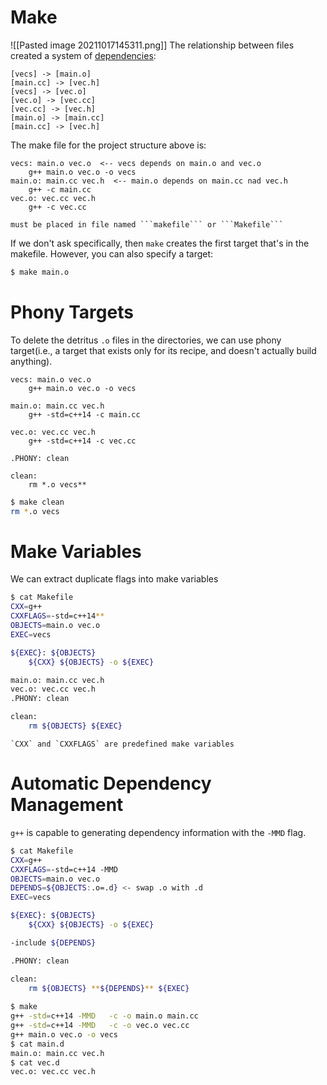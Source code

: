 
# Make
![[Pasted image 20211017145311.png]]
The relationship between files created a system of <u>dependencies</u>:

```nomnoml
[vecs] -> [main.o]
[main.cc] -> [vec.h]
[vecs] -> [vec.o]
[vec.o] -> [vec.cc]
[vec.cc] -> [vec.h]
[main.o] -> [main.cc]
[main.cc] -> [vec.h]
```

The make file for the project structure above is:
```make
vecs: main.o vec.o  <-- vecs depends on main.o and vec.o
	g++ main.o vec.o -o vecs
main.o: main.cc vec.h  <-- main.o depends on main.cc nad vec.h
	g++ -c main.cc
vec.o: vec.cc vec.h
	g++ -c vec.cc
```

```ad-note
must be placed in file named ```makefile``` or ```Makefile```
```

If we don't ask specifically, then ```make``` creates the first target that's in the makefile. However, you can also specify a target:

```bash 
$ make main.o
```
# Phony Targets

To delete the detritus ```.o``` files in the directories, we can use phony target(i.e., a target that exists only for its recipe, and doesn't actually build anything). 
```make
vecs: main.o vec.o
	g++ main.o vec.o -o vecs

main.o: main.cc vec.h
	g++ -std=c++14 -c main.cc

vec.o: vec.cc vec.h
	g++ -std=c++14 -c vec.cc

.PHONY: clean

clean:
	rm *.o vecs**
```

```bash 
$ make clean  
rm *.o vecs  
```

# Make Variables

We can extract duplicate flags into make variables

```bash
$ cat Makefile 
CXX=g++
CXXFLAGS=-std=c++14**
OBJECTS=main.o vec.o
EXEC=vecs

${EXEC}: ${OBJECTS}
	${CXX} ${OBJECTS} -o ${EXEC}

main.o: main.cc vec.h
vec.o: vec.cc vec.h
.PHONY: clean

clean:
	rm ${OBJECTS} ${EXEC}
```

```ad-note
`CXX` and `CXXFLAGS` are predefined make variables
```

# Automatic Dependency Management

```g++``` is capable to generating dependency information with the ```-MMD``` flag. 

```bash
$ cat Makefile 
CXX=g++
CXXFLAGS=-std=c++14 -MMD
OBJECTS=main.o vec.o
DEPENDS=${OBJECTS:.o=.d} <- swap .o with .d
EXEC=vecs

${EXEC}: ${OBJECTS}
	${CXX} ${OBJECTS} -o ${EXEC}

-include ${DEPENDS}

.PHONY: clean

clean:
	rm ${OBJECTS} **${DEPENDS}** ${EXEC}  
  
$ make  
g++ -std=c++14 -MMD   -c -o main.o main.cc  
g++ -std=c++14 -MMD   -c -o vec.o vec.cc  
g++ main.o vec.o -o vecs  
$ cat main.d  
main.o: main.cc vec.h  
$ cat vec.d  
vec.o: vec.cc vec.h
```